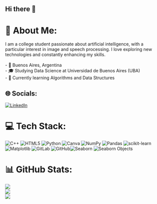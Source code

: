 ## Hi there 👋

# 💫 About Me:
I am a college student passionate about artificial intelligence, with a particular interest in image and speech processing. I love exploring new technologies and constantly enhancing my skills.<br><br>- 📍 Buenos Aires, Argentina<br>- 🎓 Studying Data Science at Universidad de Buenos Aires (UBA)<br>- 🌱 Currently learning Algorithms and Data Structures


## 🌐 Socials:
[![LinkedIn](https://img.shields.io/badge/LinkedIn-%230077B5.svg?logo=linkedin&logoColor=white)](https://www.linkedin.com/in/candelaria-sturm-8135a0238) 

# 💻 Tech Stack:
![C++](https://img.shields.io/badge/c++-%2300599C.svg?style=for-the-badge&logo=c%2B%2B&logoColor=white) ![HTML5](https://img.shields.io/badge/html5-%23E34F26.svg?style=for-the-badge&logo=html5&logoColor=white) ![Python](https://img.shields.io/badge/python-3670A0?style=for-the-badge&logo=python&logoColor=ffdd54) ![Canva](https://img.shields.io/badge/Canva-%2300C4CC.svg?style=for-the-badge&logo=Canva&logoColor=white) ![NumPy](https://img.shields.io/badge/numpy-%23013243.svg?style=for-the-badge&logo=numpy&logoColor=white) ![Pandas](https://img.shields.io/badge/pandas-%23150458.svg?style=for-the-badge&logo=pandas&logoColor=white) ![scikit-learn](https://img.shields.io/badge/scikit--learn-%23F7931E.svg?style=for-the-badge&logo=scikit-learn&logoColor=white) ![Matplotlib](https://img.shields.io/badge/Matplotlib-%23ffffff.svg?style=for-the-badge&logo=Matplotlib&logoColor=black) ![GitLab](https://img.shields.io/badge/gitlab-%23181717.svg?style=for-the-badge&logo=gitlab&logoColor=white) ![GitHub](https://img.shields.io/badge/github-%23121011.svg?style=for-the-badge&logo=github&logoColor=white)![Seaborn](https://img.shields.io/badge/Seaborn-0769AD?style=for-the-badge&logo=python&logoColor=white)
![Seaborn Objects](https://img.shields.io/badge/Seaborn%20Objects-0769AD?style=for-the-badge&logo=python&logoColor=white)

# 📊 GitHub Stats:
![](https://github-readme-stats.vercel.app/api?username=candesturm&theme=dark&hide_border=false&include_all_commits=false&count_private=false)<br/>
![](https://github-readme-streak-stats.herokuapp.com/?user=candesturm&theme=dark&hide_border=false)<br/>
![](https://github-readme-stats.vercel.app/api/top-langs/?username=candesturm&theme=dark&hide_border=false&include_all_commits=false&count_private=false&layout=compact)
